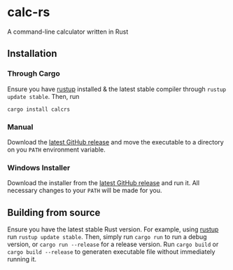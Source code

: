 # calc-rs

A command-line calculator written in Rust

## Installation

### Through Cargo

Ensure you have [rustup](https://rustup.rs) installed & the latest stable compiler through
`rustup update stable`. Then, run

```shell
cargo install calcrs
```

### Manual

Download the [latest GitHub release](https://github.com/Clay-6/calc-rs/releases/latest) and
move the executable to a directory on you `PATH` environment variable.

### Windows Installer

Download the installer from the [latest GitHub release](https://github.com/Clay-6/calc-rs/releases/latest)
and run it. All necessary changes to your `PATH` will be made for you.

## Building from source

Ensure you have the latest stable Rust version. For example, using [rustup](https://rustup.rs) run
`rustup update stable`. Then, simply run `cargo run` to run a debug version, or `cargo run --release`
for a release version. Run `cargo build` or `cargo build --release` to generaten executable file without
immediately running it.
